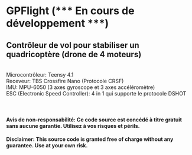 # GPFlight (*** En cours de développement ***)

## Contrôleur de vol pour stabiliser un quadricoptère (drone de 4 moteurs)
<br />
Microcontrôleur: Teensy 4.1
<br />
Receveur: TBS Crossfire Nano (Protocole CRSF)
<br />
IMU: MPU-6050 (3 axes gyroscope et 3 axes accéléromètre)
<br />
ESC (Electronic Speed Controller): 4 in 1 qui supporte le protocole DSHOT  
<br />
<br />
<br />

#### Avis de non-responsabilité: Ce code source est concédé à titre gratuit sans aucune garantie. Utilisez à vos risques et périls.
#### Disclaimer: This source code is granted free of charge without any guarantee. Use at your own risk.
